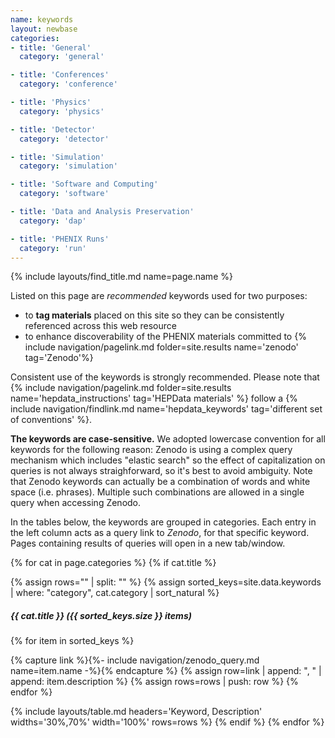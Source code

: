 ```yaml
---
name: keywords
layout: newbase
categories:
- title: 'General'
  category: 'general'

- title: 'Conferences'
  category: 'conference'

- title: 'Physics'
  category: 'physics'

- title: 'Detector'
  category: 'detector'

- title: 'Simulation'
  category: 'simulation'

- title: 'Software and Computing'
  category: 'software'

- title: 'Data and Analysis Preservation'
  category: 'dap'

- title: 'PHENIX Runs'
  category: 'run'
---
```

{% include layouts/find_title.md name=page.name %}

Listed on this page are *recommended* keywords used for two purposes:
* to **tag materials** placed on this site so they can be consistently referenced across this web resource
* to enhance discoverability of the PHENIX materials committed to {% include navigation/pagelink.md folder=site.results name='zenodo' tag='Zenodo'%}

Consistent use of the keywords is strongly recommended. Please note that
{% include navigation/pagelink.md folder=site.results name='hepdata_instructions' tag='HEPData materials' %}
follow a 
{% include navigation/findlink.md name='hepdata_keywords' tag='different set of conventions' %}.


**The keywords are case-sensitive.** We adopted lowercase convention for all keywords for
the following reason: Zenodo is using a complex query mechanism which includes "elastic search"
so the effect of capitalization on queries is not always straighforward, so it's best to avoid
ambiguity. Note that Zenodo keywords can actually be a combination of words and white space
(i.e. phrases). Multiple such combinations are allowed in a single query when accessing Zenodo.

In the tables below, the keywords are grouped in categories. Each entry in the left
column acts as a query link to *Zenodo*, for that specific keyword. Pages containing
results of queries will open in a new tab/window.

{% for cat in page.categories %}
{% if cat.title %}
  <br/>

{% assign rows="" | split: "" %}
{% assign sorted_keys=site.data.keywords | where: "category", cat.category | sort_natural %}
##### {{ cat.title }} ({{ sorted_keys.size }} items)

{% for item in sorted_keys %}

{% capture link %}{%- include navigation/zenodo_query.md name=item.name -%}{% endcapture %}
{% assign row=link | append: ", " | append: item.description %}
{% assign rows=rows | push: row %}
{% endfor %}

{% include layouts/table.md headers='Keyword, Description' widths='30%,70%' width='100%' rows=rows %}
{% endif %}
{% endfor %}
